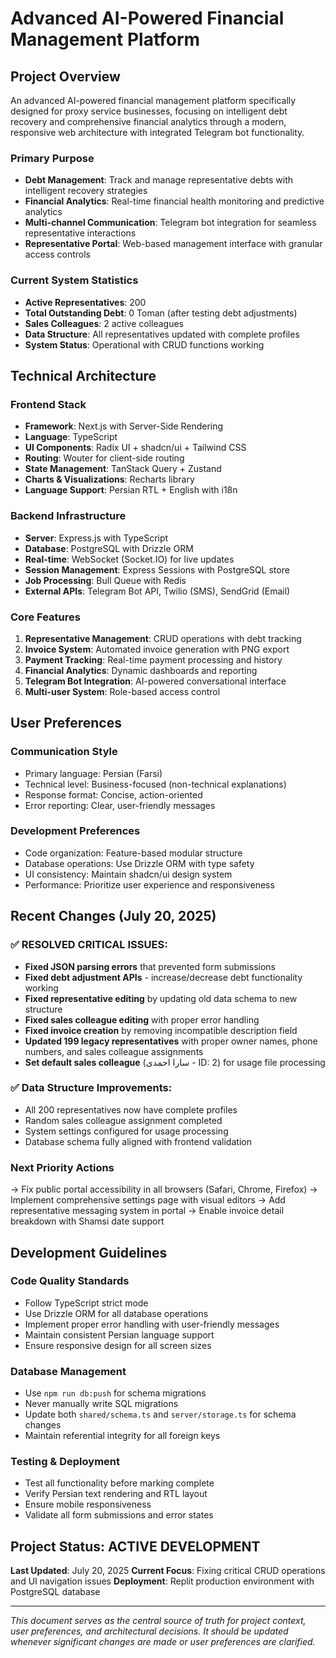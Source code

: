 # Advanced AI-Powered Financial Management Platform

## Project Overview
An advanced AI-powered financial management platform specifically designed for proxy service businesses, focusing on intelligent debt recovery and comprehensive financial analytics through a modern, responsive web architecture with integrated Telegram bot functionality.

### Primary Purpose
- **Debt Management**: Track and manage representative debts with intelligent recovery strategies
- **Financial Analytics**: Real-time financial health monitoring and predictive analytics
- **Multi-channel Communication**: Telegram bot integration for seamless representative interactions
- **Representative Portal**: Web-based management interface with granular access controls

### Current System Statistics
- **Active Representatives**: 200
- **Total Outstanding Debt**: 0 Toman (after testing debt adjustments)
- **Sales Colleagues**: 2 active colleagues
- **Data Structure**: All representatives updated with complete profiles
- **System Status**: Operational with CRUD functions working

## Technical Architecture

### Frontend Stack
- **Framework**: Next.js with Server-Side Rendering
- **Language**: TypeScript
- **UI Components**: Radix UI + shadcn/ui + Tailwind CSS
- **Routing**: Wouter for client-side routing
- **State Management**: TanStack Query + Zustand
- **Charts & Visualizations**: Recharts library
- **Language Support**: Persian RTL + English with i18n

### Backend Infrastructure
- **Server**: Express.js with TypeScript
- **Database**: PostgreSQL with Drizzle ORM
- **Real-time**: WebSocket (Socket.IO) for live updates
- **Session Management**: Express Sessions with PostgreSQL store
- **Job Processing**: Bull Queue with Redis
- **External APIs**: Telegram Bot API, Twilio (SMS), SendGrid (Email)

### Core Features
1. **Representative Management**: CRUD operations with debt tracking
2. **Invoice System**: Automated invoice generation with PNG export
3. **Payment Tracking**: Real-time payment processing and history
4. **Financial Analytics**: Dynamic dashboards and reporting
5. **Telegram Bot Integration**: AI-powered conversational interface
6. **Multi-user System**: Role-based access control

## User Preferences

### Communication Style
- Primary language: Persian (Farsi)
- Technical level: Business-focused (non-technical explanations)
- Response format: Concise, action-oriented
- Error reporting: Clear, user-friendly messages

### Development Preferences
- Code organization: Feature-based modular structure
- Database operations: Use Drizzle ORM with type safety
- UI consistency: Maintain shadcn/ui design system
- Performance: Prioritize user experience and responsiveness

## Recent Changes (July 20, 2025)

### ✅ **RESOLVED CRITICAL ISSUES:**
- **Fixed JSON parsing errors** that prevented form submissions
- **Fixed debt adjustment APIs** - increase/decrease debt functionality working
- **Fixed representative editing** by updating old data schema to new structure
- **Fixed sales colleague editing** with proper error handling
- **Fixed invoice creation** by removing incompatible description field
- **Updated 199 legacy representatives** with proper owner names, phone numbers, and sales colleague assignments
- **Set default sales colleague** (سارا احمدی - ID: 2) for usage file processing

### ✅ **Data Structure Improvements:**
- All 200 representatives now have complete profiles
- Random sales colleague assignment completed
- System settings configured for usage processing
- Database schema fully aligned with frontend validation

### Next Priority Actions
→ Fix public portal accessibility in all browsers (Safari, Chrome, Firefox)
→ Implement comprehensive settings page with visual editors
→ Add representative messaging system in portal
→ Enable invoice detail breakdown with Shamsi date support

## Development Guidelines

### Code Quality Standards
- Follow TypeScript strict mode
- Use Drizzle ORM for all database operations
- Implement proper error handling with user-friendly messages
- Maintain consistent Persian language support
- Ensure responsive design for all screen sizes

### Database Management
- Use `npm run db:push` for schema migrations
- Never manually write SQL migrations
- Update both `shared/schema.ts` and `server/storage.ts` for schema changes
- Maintain referential integrity for all foreign keys

### Testing & Deployment
- Test all functionality before marking complete
- Verify Persian text rendering and RTL layout
- Ensure mobile responsiveness
- Validate all form submissions and error states

## Project Status: ACTIVE DEVELOPMENT
**Last Updated**: July 20, 2025
**Current Focus**: Fixing critical CRUD operations and UI navigation issues
**Deployment**: Replit production environment with PostgreSQL database

---

*This document serves as the central source of truth for project context, user preferences, and architectural decisions. It should be updated whenever significant changes are made or user preferences are clarified.*